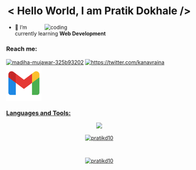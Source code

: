 <h1 align="center">< Hello World, I am Pratik Dokhale /></h1>

<img align="right" alt="coding" width="400" src="https://renowebdesigner.com/wp-content/uploads/2023/01/juicy-multitasking.gif"/>

- 🌱 I’m currently learning **Web Development**


<h3 align="left">Reach me:</h3>
<p align="left">
<a href="https://www.linkedin.com/in/pratik-dokhale-56a06122a/" target="blank"><img align="center" src="https://raw.githubusercontent.com/rahuldkjain/github-profile-readme-generator/master/src/images/icons/Social/linked-in-alt.svg" alt="madiha-mujawar-325b93202" height="30" width="40" /></a>
<a href="https://x.com/dokhale_pratik" target="blank"><img align="center" src="https://raw.githubusercontent.com/rahuldkjain/github-profile-readme-generator/master/src/images/icons/Social/twitter.svg" alt="https://twitter.com/kanavraina" height="30" width="40" /></a>
<a href="https://mail.google.com/mail/u/0/" target="blank"><img align="center" src="icons8-gmail.svg")
  </p>
</br>
<h3 align="left">Languages and Tools:</h3>
<p align="center">
<img src="https://skillicons.dev/icons?i=java,php,html,css,bootstrap,dotnet,javascript,jquery,nextjs,mysql,visualstudio,vscode,git,github")
</p>
</br>

<p align="center"><img  src="https://github-readme-stats.vercel.app/api/top-langs?username=pratikd-10&theme=dark&show_icons=true&locale=en&layout=compact" alt="pratikd10" /></p>

<br/>
<p align="center"> <img src="https://komarev.com/ghpvc/?username=pratikd-10&label=Profile%20views&color=0e75b6&style=flat" alt="pratikd10" /> </p>
